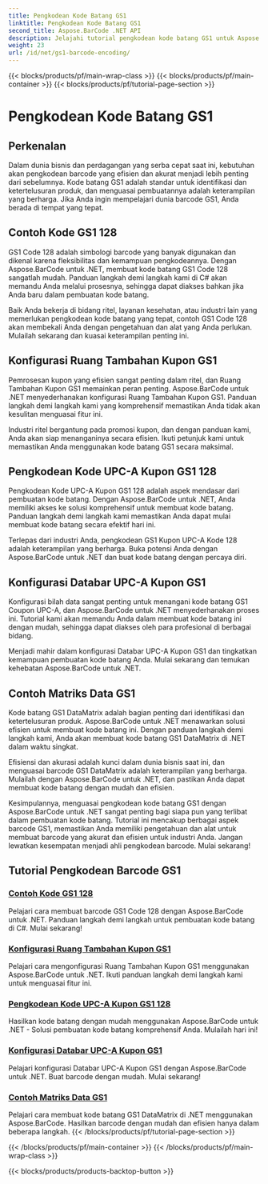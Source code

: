 ```yaml
---
title: Pengkodean Kode Batang GS1
linktitle: Pengkodean Kode Batang GS1
second_title: Aspose.BarCode .NET API
description: Jelajahi tutorial pengkodean kode batang GS1 untuk Aspose.BarCode di .NET. Buat barcode GS1 Code 128, UPC-A, dan DataMatrix dengan mudah. Mulai sekarang!
weight: 23
url: /id/net/gs1-barcode-encoding/
---
```


{{< blocks/products/pf/main-wrap-class >}}
{{< blocks/products/pf/main-container >}}
{{< blocks/products/pf/tutorial-page-section >}}

# Pengkodean Kode Batang GS1


## Perkenalan
Dalam dunia bisnis dan perdagangan yang serba cepat saat ini, kebutuhan akan pengkodean barcode yang efisien dan akurat menjadi lebih penting dari sebelumnya. Kode batang GS1 adalah standar untuk identifikasi dan ketertelusuran produk, dan menguasai pembuatannya adalah keterampilan yang berharga. Jika Anda ingin mempelajari dunia barcode GS1, Anda berada di tempat yang tepat.

## Contoh Kode GS1 128

GS1 Code 128 adalah simbologi barcode yang banyak digunakan dan dikenal karena fleksibilitas dan kemampuan pengkodeannya. Dengan Aspose.BarCode untuk .NET, membuat kode batang GS1 Code 128 sangatlah mudah. Panduan langkah demi langkah kami di C# akan memandu Anda melalui prosesnya, sehingga dapat diakses bahkan jika Anda baru dalam pembuatan kode batang.

Baik Anda bekerja di bidang ritel, layanan kesehatan, atau industri lain yang memerlukan pengkodean kode batang yang tepat, contoh GS1 Code 128 akan membekali Anda dengan pengetahuan dan alat yang Anda perlukan. Mulailah sekarang dan kuasai keterampilan penting ini.

## Konfigurasi Ruang Tambahan Kupon GS1

Pemrosesan kupon yang efisien sangat penting dalam ritel, dan Ruang Tambahan Kupon GS1 memainkan peran penting. Aspose.BarCode untuk .NET menyederhanakan konfigurasi Ruang Tambahan Kupon GS1. Panduan langkah demi langkah kami yang komprehensif memastikan Anda tidak akan kesulitan menguasai fitur ini.

Industri ritel bergantung pada promosi kupon, dan dengan panduan kami, Anda akan siap menanganinya secara efisien. Ikuti petunjuk kami untuk memastikan Anda menggunakan kode batang GS1 secara maksimal.

## Pengkodean Kode UPC-A Kupon GS1 128

Pengkodean Kode UPC-A Kupon GS1 128 adalah aspek mendasar dari pembuatan kode batang. Dengan Aspose.BarCode untuk .NET, Anda memiliki akses ke solusi komprehensif untuk membuat kode batang. Panduan langkah demi langkah kami memastikan Anda dapat mulai membuat kode batang secara efektif hari ini.

Terlepas dari industri Anda, pengkodean GS1 Kupon UPC-A Kode 128 adalah keterampilan yang berharga. Buka potensi Anda dengan Aspose.BarCode untuk .NET dan buat kode batang dengan percaya diri.

## Konfigurasi Databar UPC-A Kupon GS1

Konfigurasi bilah data sangat penting untuk menangani kode batang GS1 Coupon UPC-A, dan Aspose.BarCode untuk .NET menyederhanakan proses ini. Tutorial kami akan memandu Anda dalam membuat kode batang ini dengan mudah, sehingga dapat diakses oleh para profesional di berbagai bidang.

Menjadi mahir dalam konfigurasi Databar UPC-A Kupon GS1 dan tingkatkan kemampuan pembuatan kode batang Anda. Mulai sekarang dan temukan kehebatan Aspose.BarCode untuk .NET.

## Contoh Matriks Data GS1

Kode batang GS1 DataMatrix adalah bagian penting dari identifikasi dan ketertelusuran produk. Aspose.BarCode untuk .NET menawarkan solusi efisien untuk membuat kode batang ini. Dengan panduan langkah demi langkah kami, Anda akan membuat kode batang GS1 DataMatrix di .NET dalam waktu singkat.

Efisiensi dan akurasi adalah kunci dalam dunia bisnis saat ini, dan menguasai barcode GS1 DataMatrix adalah keterampilan yang berharga. Mulailah dengan Aspose.BarCode untuk .NET, dan pastikan Anda dapat membuat kode batang dengan mudah dan efisien.

Kesimpulannya, menguasai pengkodean kode batang GS1 dengan Aspose.BarCode untuk .NET sangat penting bagi siapa pun yang terlibat dalam pembuatan kode batang. Tutorial ini mencakup berbagai aspek barcode GS1, memastikan Anda memiliki pengetahuan dan alat untuk membuat barcode yang akurat dan efisien untuk industri Anda. Jangan lewatkan kesempatan menjadi ahli pengkodean barcode. Mulai sekarang!
## Tutorial Pengkodean Barcode GS1
### [Contoh Kode GS1 128](./gs1-code-128-example/)
Pelajari cara membuat barcode GS1 Code 128 dengan Aspose.BarCode untuk .NET. Panduan langkah demi langkah untuk pembuatan kode batang di C#. Mulai sekarang!
### [Konfigurasi Ruang Tambahan Kupon GS1](./gs1-coupon-supplement-space-configuration/)
Pelajari cara mengonfigurasi Ruang Tambahan Kupon GS1 menggunakan Aspose.BarCode untuk .NET. Ikuti panduan langkah demi langkah kami untuk menguasai fitur ini.
### [Pengkodean Kode UPC-A Kupon GS1 128](./gs1-coupon-upc-a-code-128-encoding/)
Hasilkan kode batang dengan mudah menggunakan Aspose.BarCode untuk .NET - Solusi pembuatan kode batang komprehensif Anda. Mulailah hari ini!
### [Konfigurasi Databar UPC-A Kupon GS1](./gs1-coupon-upc-a-databar-configuration/)
Pelajari konfigurasi Databar UPC-A Kupon GS1 dengan Aspose.BarCode untuk .NET. Buat barcode dengan mudah. Mulai sekarang!
### [Contoh Matriks Data GS1](./gs1-datamatrix-example/)
Pelajari cara membuat kode batang GS1 DataMatrix di .NET menggunakan Aspose.BarCode. Hasilkan barcode dengan mudah dan efisien hanya dalam beberapa langkah.
{{< /blocks/products/pf/tutorial-page-section >}}

{{< /blocks/products/pf/main-container >}}
{{< /blocks/products/pf/main-wrap-class >}}

{{< blocks/products/products-backtop-button >}}
